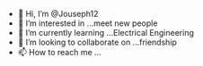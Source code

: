 - 👋 Hi, I’m @Jouseph12
- 👀 I’m interested in ...meet new people
- 🌱 I’m currently learning ...Electrical Engineering
- 💞️ I’m looking to collaborate on ...friendship
- 📫 How to reach me ...

<!---
Jouseph12/Jouseph12 is a ✨ special ✨ repository because its `README.md` (this file) appears on your GitHub profile.
You can click the Preview link to take a look at your changes.
--->
